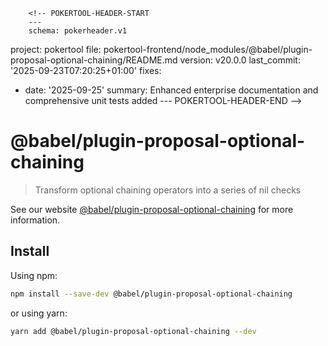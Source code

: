         <!-- POKERTOOL-HEADER-START
        ---
        schema: pokerheader.v1
project: pokertool
file: pokertool-frontend/node_modules/@babel/plugin-proposal-optional-chaining/README.md
version: v20.0.0
last_commit: '2025-09-23T07:20:25+01:00'
fixes:
- date: '2025-09-25'
  summary: Enhanced enterprise documentation and comprehensive unit tests added
        ---
        POKERTOOL-HEADER-END -->
# @babel/plugin-proposal-optional-chaining

> Transform optional chaining operators into a series of nil checks

See our website [@babel/plugin-proposal-optional-chaining](https://babeljs.io/docs/en/babel-plugin-proposal-optional-chaining) for more information.

## Install

Using npm:

```sh
npm install --save-dev @babel/plugin-proposal-optional-chaining
```

or using yarn:

```sh
yarn add @babel/plugin-proposal-optional-chaining --dev
```
